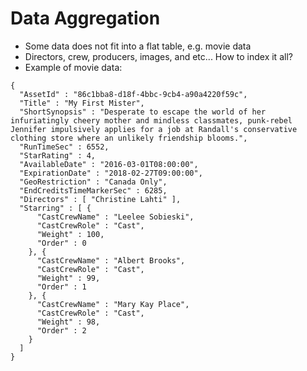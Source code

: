 # Data Aggregation #

* Some data does not fit into a flat table, e.g. movie data
* Directors, crew, producers, images, and etc... How to index it all?
* Example of movie data:
```
{
  "AssetId" : "86c1bba8-d18f-4bbc-9cb4-a90a4220f59c",
  "Title" : "My First Mister",
  "ShortSynopsis" : "Desperate to escape the world of her infuriatingly cheery mother and mindless classmates, punk-rebel Jennifer impulsively applies for a job at Randall's conservative clothing store where an unlikely friendship blooms.",
  "RunTimeSec" : 6552,
  "StarRating" : 4,
  "AvailableDate" : "2016-03-01T08:00:00",
  "ExpirationDate" : "2018-02-27T09:00:00",
  "GeoRestriction" : "Canada Only",
  "EndCreditsTimeMarkerSec" : 6285,
  "Directors" : [ "Christine Lahti" ],
  "Starring" : [ {
      "CastCrewName" : "Leelee Sobieski",
      "CastCrewRole" : "Cast",
      "Weight" : 100,
      "Order" : 0
    }, {
      "CastCrewName" : "Albert Brooks",
      "CastCrewRole" : "Cast",
      "Weight" : 99,
      "Order" : 1
    }, {
      "CastCrewName" : "Mary Kay Place",
      "CastCrewRole" : "Cast",
      "Weight" : 98,
      "Order" : 2
    }
  ]
}
``` 